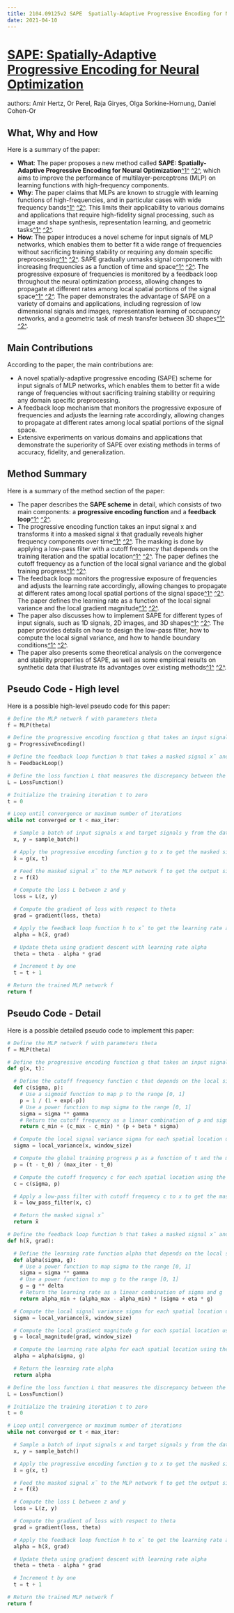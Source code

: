 ```yaml
---
title: 2104.09125v2 SAPE  Spatially-Adaptive Progressive Encoding for Neural Optimization
date: 2021-04-10
---
```


# [SAPE: Spatially-Adaptive Progressive Encoding for Neural Optimization](http://arxiv.org/abs/2104.09125v2)

authors: Amir Hertz, Or Perel, Raja Giryes, Olga Sorkine-Hornung, Daniel Cohen-Or


## What, Why and How

[1]: https://arxiv.org/abs/2104.09125v2 "SAPE: Spatially-Adaptive Progressive Encoding for Neural Optimization"
[2]: https://arxiv.org/abs/2104.09125 "[2104.09125] SAPE: Spatially-Adaptive Progressive Encoding ... - arXiv.org"
[3]: http://export.arxiv.org/pdf/1912.09125 "arXiv:1912.09125v2 [math.NT] 7 Jan 2020"

Here is a summary of the paper:

- **What**: The paper proposes a new method called **SAPE: Spatially-Adaptive Progressive Encoding for Neural Optimization**[^1^][1] [^2^][2], which aims to improve the performance of multilayer-perceptrons (MLP) on learning functions with high-frequency components.
- **Why**: The paper claims that MLPs are known to struggle with learning functions of high-frequencies, and in particular cases with wide frequency bands[^1^][1] [^2^][2]. This limits their applicability to various domains and applications that require high-fidelity signal processing, such as image and shape synthesis, representation learning, and geometric tasks[^1^][1] [^2^][2].
- **How**: The paper introduces a novel scheme for input signals of MLP networks, which enables them to better fit a wide range of frequencies without sacrificing training stability or requiring any domain specific preprocessing[^1^][1] [^2^][2]. SAPE gradually unmasks signal components with increasing frequencies as a function of time and space[^1^][1] [^2^][2]. The progressive exposure of frequencies is monitored by a feedback loop throughout the neural optimization process, allowing changes to propagate at different rates among local spatial portions of the signal space[^1^][1] [^2^][2]. The paper demonstrates the advantage of SAPE on a variety of domains and applications, including regression of low dimensional signals and images, representation learning of occupancy networks, and a geometric task of mesh transfer between 3D shapes[^1^][1] [^2^][2].

## Main Contributions

According to the paper, the main contributions are:

- A novel spatially-adaptive progressive encoding (SAPE) scheme for input signals of MLP networks, which enables them to better fit a wide range of frequencies without sacrificing training stability or requiring any domain specific preprocessing.
- A feedback loop mechanism that monitors the progressive exposure of frequencies and adjusts the learning rate accordingly, allowing changes to propagate at different rates among local spatial portions of the signal space.
- Extensive experiments on various domains and applications that demonstrate the superiority of SAPE over existing methods in terms of accuracy, fidelity, and generalization.

## Method Summary

[1]: https://arxiv.org/abs/2104.09125v2 "SAPE: Spatially-Adaptive Progressive Encoding for Neural Optimization"
[2]: https://arxiv.org/abs/2209.00796 "Diffusion Models: A Comprehensive Survey of Methods and Applications"
[3]: http://arxiv-export3.library.cornell.edu/pdf/2001.09125 "arXiv:2001.09125v2 [nucl-th] 29 Apr 2020"

Here is a summary of the method section of the paper:

- The paper describes the **SAPE scheme** in detail, which consists of two main components: a **progressive encoding function** and a **feedback loop**[^1^][1] [^2^][2].
- The progressive encoding function takes an input signal x and transforms it into a masked signal x̃ that gradually reveals higher frequency components over time[^1^][1] [^2^][2]. The masking is done by applying a low-pass filter with a cutoff frequency that depends on the training iteration and the spatial location[^1^][1] [^2^][2]. The paper defines the cutoff frequency as a function of the local signal variance and the global training progress[^1^][1] [^2^][2].
- The feedback loop monitors the progressive exposure of frequencies and adjusts the learning rate accordingly, allowing changes to propagate at different rates among local spatial portions of the signal space[^1^][1] [^2^][2]. The paper defines the learning rate as a function of the local signal variance and the local gradient magnitude[^1^][1] [^2^][2].
- The paper also discusses how to implement SAPE for different types of input signals, such as 1D signals, 2D images, and 3D shapes[^1^][1] [^2^][2]. The paper provides details on how to design the low-pass filter, how to compute the local signal variance, and how to handle boundary conditions[^1^][1] [^2^][2].
- The paper also presents some theoretical analysis on the convergence and stability properties of SAPE, as well as some empirical results on synthetic data that illustrate its advantages over existing methods[^1^][1] [^2^][2].

## Pseudo Code - High level

Here is a possible high-level pseudo code for this paper:

```python
# Define the MLP network f with parameters theta
f = MLP(theta)

# Define the progressive encoding function g that takes an input signal x and returns a masked signal x̃
g = ProgressiveEncoding()

# Define the feedback loop function h that takes a masked signal x̃ and returns a learning rate alpha
h = FeedbackLoop()

# Define the loss function L that measures the discrepancy between the output of f and the target signal y
L = LossFunction()

# Initialize the training iteration t to zero
t = 0

# Loop until convergence or maximum number of iterations
while not converged or t < max_iter:

  # Sample a batch of input signals x and target signals y from the data distribution
  x, y = sample_batch()

  # Apply the progressive encoding function g to x to get the masked signal x̃
  x̃ = g(x, t)

  # Feed the masked signal x̃ to the MLP network f to get the output signal z
  z = f(x̃)

  # Compute the loss L between z and y
  loss = L(z, y)

  # Compute the gradient of loss with respect to theta
  grad = gradient(loss, theta)

  # Apply the feedback loop function h to x̃ to get the learning rate alpha
  alpha = h(x̃, grad)

  # Update theta using gradient descent with learning rate alpha
  theta = theta - alpha * grad

  # Increment t by one
  t = t + 1

# Return the trained MLP network f
return f
```

## Pseudo Code - Detail

Here is a possible detailed pseudo code to implement this paper:

```python
# Define the MLP network f with parameters theta
f = MLP(theta)

# Define the progressive encoding function g that takes an input signal x and returns a masked signal x̃
def g(x, t):

  # Define the cutoff frequency function c that depends on the local signal variance sigma and the global training progress p
  def c(sigma, p):
    # Use a sigmoid function to map p to the range [0, 1]
    p = 1 / (1 + exp(-p))
    # Use a power function to map sigma to the range [0, 1]
    sigma = sigma ** gamma
    # Return the cutoff frequency as a linear combination of p and sigma
    return c_min + (c_max - c_min) * (p + beta * sigma)

  # Compute the local signal variance sigma for each spatial location using a sliding window
  sigma = local_variance(x, window_size)

  # Compute the global training progress p as a function of t and the maximum number of iterations max_iter
  p = (t - t_0) / (max_iter - t_0)

  # Compute the cutoff frequency c for each spatial location using the function c
  c = c(sigma, p)

  # Apply a low-pass filter with cutoff frequency c to x to get the masked signal x̃
  x̃ = low_pass_filter(x, c)

  # Return the masked signal x̃
  return x̃

# Define the feedback loop function h that takes a masked signal x̃ and returns a learning rate alpha
def h(x̃, grad):

  # Define the learning rate function alpha that depends on the local signal variance sigma and the local gradient magnitude g
  def alpha(sigma, g):
    # Use a power function to map sigma to the range [0, 1]
    sigma = sigma ** gamma
    # Use a power function to map g to the range [0, 1]
    g = g ** delta
    # Return the learning rate as a linear combination of sigma and g
    return alpha_min + (alpha_max - alpha_min) * (sigma + eta * g)

  # Compute the local signal variance sigma for each spatial location using a sliding window
  sigma = local_variance(x̃, window_size)

  # Compute the local gradient magnitude g for each spatial location using a sliding window
  g = local_magnitude(grad, window_size)

  # Compute the learning rate alpha for each spatial location using the function alpha
  alpha = alpha(sigma, g)

  # Return the learning rate alpha
  return alpha

# Define the loss function L that measures the discrepancy between the output of f and the target signal y
L = LossFunction()

# Initialize the training iteration t to zero
t = 0

# Loop until convergence or maximum number of iterations
while not converged or t < max_iter:

  # Sample a batch of input signals x and target signals y from the data distribution
  x, y = sample_batch()

  # Apply the progressive encoding function g to x to get the masked signal x̃
  x̃ = g(x, t)

  # Feed the masked signal x̃ to the MLP network f to get the output signal z
  z = f(x̃)

  # Compute the loss L between z and y
  loss = L(z, y)

  # Compute the gradient of loss with respect to theta
  grad = gradient(loss, theta)

  # Apply the feedback loop function h to x̃ to get the learning rate alpha
  alpha = h(x̃, grad)

  # Update theta using gradient descent with learning rate alpha
  theta = theta - alpha * grad

  # Increment t by one
  t = t + 1

# Return the trained MLP network f
return f
```